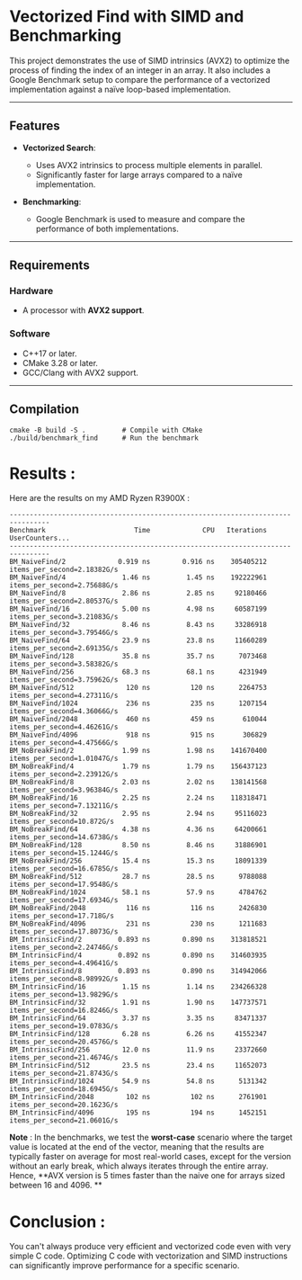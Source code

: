 # Vectorized Find with SIMD and Benchmarking

This project demonstrates the use of SIMD intrinsics (AVX2) to optimize the process of finding the index of an integer in an array. It also includes a Google Benchmark setup to compare the performance of a vectorized implementation against a naïve loop-based implementation.

---

## Features

- **Vectorized Search**:
  - Uses AVX2 intrinsics to process multiple elements in parallel.
  - Significantly faster for large arrays compared to a naïve implementation.

- **Benchmarking**:
  - Google Benchmark is used to measure and compare the performance of both implementations.

---

## Requirements

### Hardware
- A processor with **AVX2 support**. 

### Software
- C++17 or later.
- CMake 3.28 or later.
- GCC/Clang with AVX2 support.

---

## Compilation

```
cmake -B build -S .         # Compile with CMake
./build/benchmark_find      # Run the benchmark
```

# Results : 

Here are the results on my AMD Ryzen R3900X :

```
--------------------------------------------------------------------------------
Benchmark                      Time             CPU   Iterations UserCounters...
--------------------------------------------------------------------------------
BM_NaiveFind/2             0.919 ns        0.916 ns    305405212 items_per_second=2.18382G/s
BM_NaiveFind/4              1.46 ns         1.45 ns    192222961 items_per_second=2.75688G/s
BM_NaiveFind/8              2.86 ns         2.85 ns     92180466 items_per_second=2.80537G/s
BM_NaiveFind/16             5.00 ns         4.98 ns     60587199 items_per_second=3.21083G/s
BM_NaiveFind/32             8.46 ns         8.43 ns     33286918 items_per_second=3.79546G/s
BM_NaiveFind/64             23.9 ns         23.8 ns     11660289 items_per_second=2.69135G/s
BM_NaiveFind/128            35.8 ns         35.7 ns      7073468 items_per_second=3.58382G/s
BM_NaiveFind/256            68.3 ns         68.1 ns      4231949 items_per_second=3.75962G/s
BM_NaiveFind/512             120 ns          120 ns      2264753 items_per_second=4.27311G/s
BM_NaiveFind/1024            236 ns          235 ns      1207154 items_per_second=4.36066G/s
BM_NaiveFind/2048            460 ns          459 ns       610044 items_per_second=4.46261G/s
BM_NaiveFind/4096            918 ns          915 ns       306829 items_per_second=4.47566G/s
BM_NoBreakFind/2            1.99 ns         1.98 ns    141670400 items_per_second=1.01047G/s
BM_NoBreakFind/4            1.79 ns         1.79 ns    156437123 items_per_second=2.23912G/s
BM_NoBreakFind/8            2.03 ns         2.02 ns    138141568 items_per_second=3.96384G/s
BM_NoBreakFind/16           2.25 ns         2.24 ns    118318471 items_per_second=7.13211G/s
BM_NoBreakFind/32           2.95 ns         2.94 ns     95116023 items_per_second=10.872G/s
BM_NoBreakFind/64           4.38 ns         4.36 ns     64200661 items_per_second=14.6738G/s
BM_NoBreakFind/128          8.50 ns         8.46 ns     31886901 items_per_second=15.1244G/s
BM_NoBreakFind/256          15.4 ns         15.3 ns     18091339 items_per_second=16.6785G/s
BM_NoBreakFind/512          28.7 ns         28.5 ns      9788088 items_per_second=17.9548G/s
BM_NoBreakFind/1024         58.1 ns         57.9 ns      4784762 items_per_second=17.6934G/s
BM_NoBreakFind/2048          116 ns          116 ns      2426830 items_per_second=17.718G/s
BM_NoBreakFind/4096          231 ns          230 ns      1211683 items_per_second=17.8073G/s
BM_IntrinsicFind/2         0.893 ns        0.890 ns    313818521 items_per_second=2.24746G/s
BM_IntrinsicFind/4         0.892 ns        0.890 ns    314603935 items_per_second=4.49641G/s
BM_IntrinsicFind/8         0.893 ns        0.890 ns    314942066 items_per_second=8.98992G/s
BM_IntrinsicFind/16         1.15 ns         1.14 ns    234266328 items_per_second=13.9829G/s
BM_IntrinsicFind/32         1.91 ns         1.90 ns    147737571 items_per_second=16.8246G/s
BM_IntrinsicFind/64         3.37 ns         3.35 ns     83471337 items_per_second=19.0783G/s
BM_IntrinsicFind/128        6.28 ns         6.26 ns     41552347 items_per_second=20.4576G/s
BM_IntrinsicFind/256        12.0 ns         11.9 ns     23372660 items_per_second=21.4674G/s
BM_IntrinsicFind/512        23.5 ns         23.4 ns     11652073 items_per_second=21.8743G/s
BM_IntrinsicFind/1024       54.9 ns         54.8 ns      5131342 items_per_second=18.6945G/s
BM_IntrinsicFind/2048        102 ns          102 ns      2761901 items_per_second=20.1623G/s
BM_IntrinsicFind/4096        195 ns          194 ns      1452151 items_per_second=21.0601G/s
```

**Note** : In the benchmarks, we test the **worst-case** scenario where the target value is located at the end of the vector, meaning that the results are typically faster on average for most real-world cases, except for the version without an early break, which always iterates through the entire array. Hence, **AVX version is 5 times faster than the naive one for arrays sized between 16 and 4096. **

# Conclusion : 
You can't always produce very efficient and vectorized code even with very simple C code. Optimizing C code with vectorization and SIMD instructions can significantly improve performance for a specific scenario. 

